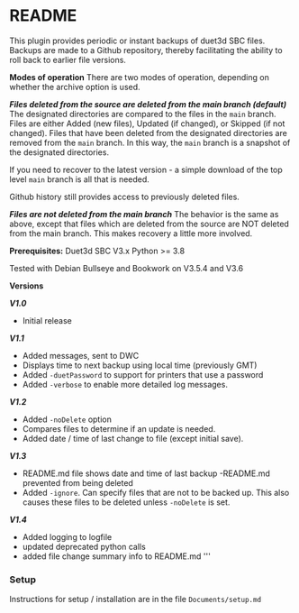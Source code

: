 # README

This plugin provides periodic or instant backups of duet3d SBC files.  Backups are made to a Github repository, thereby facilitating the ability to roll back to earlier file versions.

**Modes of operation**
There are two modes of operation, depending on whether the archive option is used.

***Files deleted from the source are deleted from the main branch (default)***
The designated directories are compared to the files in the `main` branch. Files are either Added (new files), Updated (if changed), or Skipped (if not changed).  Files that have been deleted from the designated directories are removed from the `main` branch.  In this way, the `main` branch is a snapshot of the designated directories.

If you need to recover to the latest version - a simple download of the top level `main` branch is all that is needed.

Github history still provides access to previously deleted files.

***Files are not deleted from the main branch***
The behavior is the same as above, except that files which are deleted from the source are NOT  deleted from the main branch.  This makes recovery a little more involved.

**Prerequisites:**
Duet3d SBC V3.x
Python >= 3.8

Tested with Debian Bullseye and Bookwork on V3.5.4 and V3.6

**Versions**

***V1.0***
- Initial release


***V1.1***
- Added messages, sent to DWC
- Displays time to next backup using local time (previously GMT)
- Added `-duetPassword` to support for printers that use a password
- Added `-verbose` to enable more detailed log messages.

***V1.2***
- Added `-noDelete` option
- Compares files to determine if an update is needed.
- Added date / time of last change to file (except initial save).

***V1.3***
- README.md file shows date and time of last backup
-README.md prevented from being deleted
- Added `-ignore`. Can specify files that are not to be backed up. This also causes these files to be deleted unless `-noDelete` is set.

***V1.4***
- Added logging to logfile
- updated deprecated python calls
- added file change summary info to README.md
''' 

### Setup
Instructions for setup / installation are in the file `Documents/setup.md`